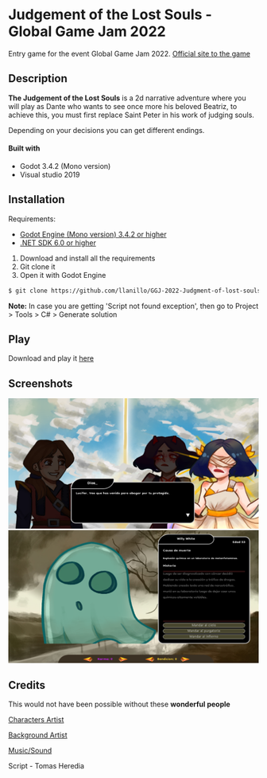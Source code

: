 # Judgement of the Lost Souls - Global Game Jam 2022

Entry game for the event Global Game Jam 2022. [Official site to the game](https://globalgamejam.org/2022/games/judgement-lost-souls-8)

## Description
**The Judgement of the Lost Souls** is a 2d narrative adventure where you will play as Dante who wants to see once more his beloved Beatriz, to achieve this, you must first replace Saint Peter in his work of judging souls.

Depending on your decisions you can get different endings.

#### Built with
- Godot 3.4.2 (Mono version)
- Visual studio 2019

## Installation

Requirements:
- [Godot Engine (Mono version) 3.4.2 or higher](https://godotengine.org/download)
- [.NET SDK 6.0 or higher](https://dotnet.microsoft.com/en-us/download)

1. Download and install all the requirements
2. Git clone it
3. Open it with Godot Engine

```bash
$ git clone https://github.com/llanillo/GGJ-2022-Judgment-of-lost-souls
```
**Note:** In case you are getting 'Script not found exception', then go to Project > Tools > C# > Generate solution

## Play
Download and play it [here](https://github.com/llanillo/GGJ-2022-Judgment-of-lost-souls/releases/tag/v1.0.0)


## Screenshots
![Judgement of the Lost Souls - Dialogue System](Screenshots/2.png)
![Judgement of the Lost Souls - Option System](Screenshots/1.png)

## Credits
This would not have been possible without these **wonderful people**

[Characters Artist](https://www.instagram.com/onlinelova_/)

[Background Artist](https://www.linkedin.com/in/fede-gramajo-68741a143/)

[Music/Sound](https://www.instagram.com/fonts.tg/)

Script - Tomas Heredia
